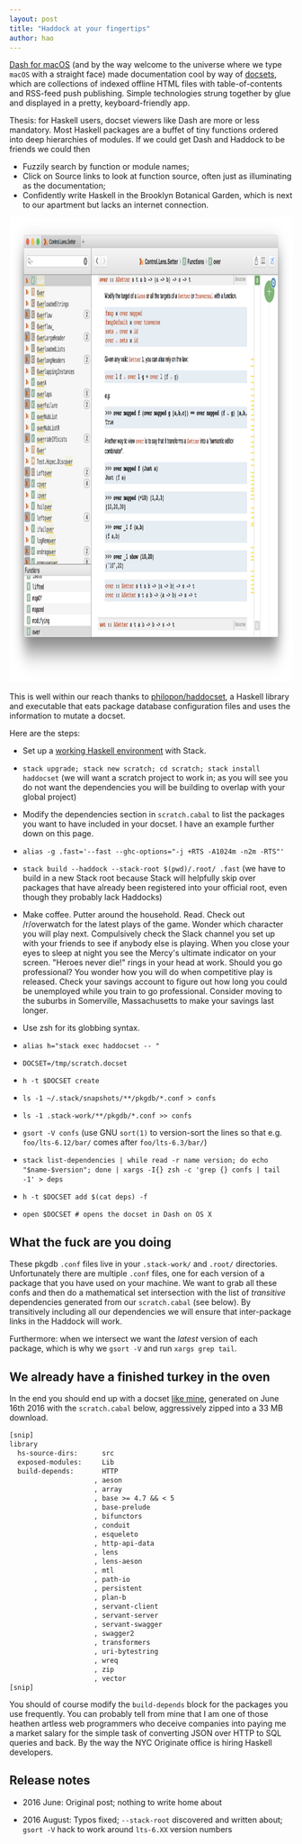 ```yaml
---
layout: post
title: "Haddock at your fingertips"
author: hao
---
```


[Dash for macOS](https://kapeli.com/dash) (and by the way welcome to the universe where we type `macOS` with a straight face) made documentation cool by way of [docsets](https://kapeli.com/docsets), which are collections of indexed offline HTML files with table-of-contents and RSS-feed push publishing. Simple technologies strung together by glue and displayed in a pretty, keyboard-friendly app.

Thesis: for Haskell users, docset viewers like Dash are more or less mandatory. Most Haskell packages are a buffet of tiny functions ordered into deep hierarchies of modules. If we could get Dash and Haddock to be friends we could then

* Fuzzily search by function or module names;
* Click on Source links to look at function source, often just as illuminating as the documentation;
* Confidently write Haskell in the Brooklyn Botanical Garden, which is next to our apartment but lacks an internet connection.

<p><img src="/static/2016-06-16-dash.png" width="1091px" height="825px"></p>

This is well within our reach thanks to [philopon/haddocset](https://github.com/philopon/haddocset), a Haskell library and executable that eats package database configuration files and uses the information to mutate a docset.

Here are the steps:

* Set up a [working Haskell environment](/haskell-treasure-map.html) with Stack.

* `stack upgrade; stack new scratch; cd scratch; stack install haddocset` (we will want a scratch project to work in; as you will see you do not want the dependencies you will be building to overlap with your global project)

* Modify the dependencies section in `scratch.cabal` to list the packages you want to have included in your docset. I have an example further down on this page.

* `alias -g .fast='--fast --ghc-options="-j +RTS -A1024m -n2m -RTS"'`

* `stack build --haddock --stack-root $(pwd)/.root/ .fast` (we have to build in a new Stack root because Stack will helpfully skip over packages that have already been registered into your official root, even though they probably lack Haddocks)

* Make coffee. Putter around the household. Read. Check out /r/overwatch for the latest plays of the game. Wonder which character you will play next. Compulsively check the Slack channel you set up with your friends to see if anybody else is playing. When you close your eyes to sleep at night you see the Mercy's ultimate indicator on your screen. "Heroes never die!" rings in your head at work. Should you go professional? You wonder how you will do when competitive play is released. Check your savings account to figure out how long you could be unemployed while you train to go professional. Consider moving to the suburbs in Somerville, Massachusetts to make your savings last longer.

* Use zsh for its globbing syntax.

* `alias h="stack exec haddocset -- "`

* `DOCSET=/tmp/scratch.docset`

* `h -t $DOCSET create`

* `ls -1 ~/.stack/snapshots/**/pkgdb/*.conf > confs`

* `ls -1 .stack-work/**/pkgdb/*.conf >> confs`

* `gsort -V confs` (use GNU `sort(1)` to version-sort the lines so that e.g. `foo/lts-6.12/bar/` comes after `foo/lts-6.3/bar/`)

* `stack list-dependencies | while read -r name version; do echo "$name-$version"; done | xargs -I{} zsh -c 'grep {} confs | tail -1' > deps`

* `h -t $DOCSET add $(cat deps) -f`

* `open $DOCSET # opens the docset in Dash on OS X`

## What the fuck are you doing

These pkgdb `.conf` files live in your `.stack-work/` and `.root/` directories. Unfortunately there are multiple `.conf` files, one for each version of a package that you have used on your machine. We want to grab all these confs and then do a mathematical set intersection with the list of _transitive_ dependencies generated from our `scratch.cabal` (see below). By transitively including all our dependencies we will ensure that inter-package links in the Haddock will work.

Furthermore: when we intersect we want the _latest_ version of each package, which is why we `gsort -V` and run `xargs grep tail`.

## We already have a finished turkey in the oven

In the end you should end up with a docset [like mine](/static/2016-06-16-scratch.docset.zip), generated on June 16th 2016 with the `scratch.cabal` below, aggressively zipped into a 33 MB download.

~~~
[snip]
library
  hs-source-dirs:      src
  exposed-modules:     Lib
  build-depends:       HTTP
                     , aeson
                     , array
                     , base >= 4.7 && < 5
                     , base-prelude
                     , bifunctors
                     , conduit
                     , esqueleto
                     , http-api-data
                     , lens
                     , lens-aeson
                     , mtl
                     , path-io
                     , persistent
                     , plan-b
                     , servant-client
                     , servant-server
                     , servant-swagger
                     , swagger2
                     , transformers
                     , uri-bytestring
                     , wreq
                     , zip
                     , vector
[snip]
~~~

You should of course modify the `build-depends` block for the packages you use frequently. You can probably tell from mine that I am one of those heathen artless web programmers who deceive companies into paying me a market salary for the simple task of converting JSON over HTTP to SQL queries and back. By the way the NYC Originate office is hiring Haskell developers.

## Release notes

* 2016 June: Original post; nothing to write home about

* 2016 August: Typos fixed; `--stack-root` discovered and written about; `gsort -V` hack to work around `lts-6.XX` version numbers
